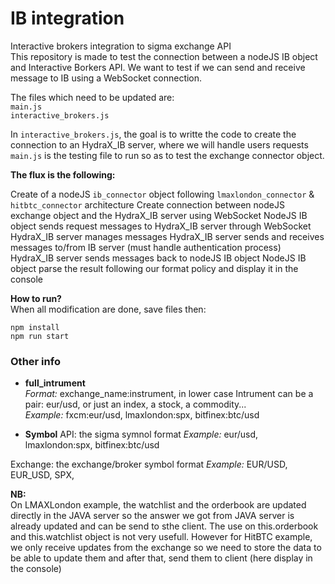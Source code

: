 # IB integration
Interactive brokers integration to sigma exchange API  
This repository is made to test the connection between a nodeJS IB object and Interactive Borkers API.
We want to test if we can send and receive message to IB using a WebSocket connection. 

The files which need to be updated are:  
`main.js`  
 `interactive_brokers.js`

In `interactive_brokers.js`, the goal is to writte the code to create the connection to an HydraX_IB server, where we will handle users requests
`main.js` is the testing file to run so as to test the exchange connector object. 

**The flux is the following:**

Create of a nodeJS `ib_connector` object following `lmaxlondon_connector` & `hitbtc_connector` architecture
Create connection between nodeJS exchange object and the HydraX_IB server using WebSocket
NodeJS IB object sends request messages to HydraX_IB server through WebSocket
HydraX_IB server manages messages 
HydraX_IB server sends and receives messages to/from IB server (must handle authentication process)
HydraX_IB server sends messages back to nodeJS IB object
NodeJS IB object parse the result following our format policy and display it in the console

**How to run?**  
When all modification are done, save files then:  

`npm install`  
`npm run start`


### Other info
* **full_intrument**  
*Format:* exchange_name:instrument, in lower case 
Intrument can be a pair: eur/usd, or just an index, a stock, a commodity...  
*Example:* fxcm:eur/usd, lmaxlondon:spx, bitfinex:btc/usd

* **Symbol** 
API: the sigma symnol format
*Example:* eur/usd, lmaxlondon:spx, bitfinex:btc/usd

Exchange: the exchange/broker symbol format
*Example:* EUR/USD, EUR_USD, SPX, 

**NB:**  
On LMAXLondon example, the watchlist and the orderbook are updated directly in the JAVA server so the answer we got from JAVA server is already updated and can be send to sthe client. The use on this.orderbook and this.watchlist object is not very usefull. 
However for HitBTC example, we only receive updates from the exchange so we need to store the data to be able to update them and after that, send them to client (here display in the console)
